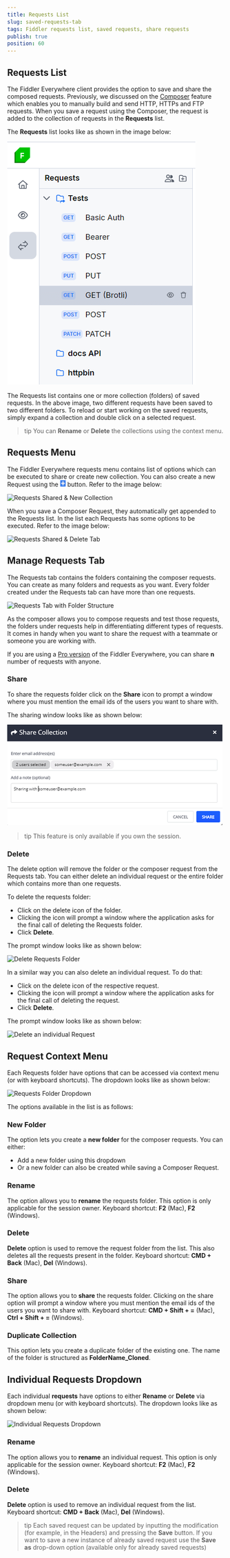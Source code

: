 ```yaml
---
title: Requests List
slug: saved-requests-tab
tags: Fiddler requests list, saved requests, share requests
publish: true
position: 60
---
```



## Requests List

The Fiddler Everywhere client provides the option to save and share the composed requests. Previously, we discussed on the [Composer](https://docs.telerik.com/fiddler-everywhere/user-guide/composer) feature which enables you to manually build and send HTTP, HTTPs and FTP requests. When you save a request using the Composer, the request is added to the collection of requests in the **Requests** list. 

The **Requests** list looks like as shown in the image below: 

![Requests list](../images/requests/requests-list-all.png)

The Requests list contains one or more collection (folders) of saved requests. In the above image, two different requests have been saved to two different folders. To reload or start working on the saved requests, simply expand a collection and double click on a selected request. 

>tip You can __Rename__ or __Delete__ the collections using the context menu. 

## Requests Menu 

The Fiddler Everywhere requests menu contains list of options which can be executed to share or create new collection. You can also create a new Request using the ![Create New Request](../images/requests/create-new-requests-sign.png) button. Refer to the image below: 

![Requests Shared & New Collection](../images/requests/requests-shared-new-collection.png)

When you save a Composer Request, they automatically get appended to the Requests list. In the list each Requests has some options to be executed. Refer to the image below: 

![Requests Shared & Delete Tab](../images/requests/Requests-share-delete-tab.png)

## Manage Requests Tab

The Requests tab contains the folders containing the composer requests. You can create as many folders and requests as you want. Every folder created under the Requests tab can have more than one requests. 

![Requests Tab with Folder Structure](../images/requests/requests-tab-with-folder-structure.png)

As the composer allows you to compose requests and test those requests, the folders under requests help in differentiating different types of requests. It comes in handy when you want to share the request with a teammate or someone you are working with. 

If you are using a [Pro version](https://www.telerik.com/purchase/fiddler) of the Fiddler Everywhere, you can share __n__ number of requests with anyone. 

### Share 

To share the requests folder click on the __Share__ icon to prompt a window where you must mention the email ids of the users you want to share with. 

The sharing window looks like as shown below:

![Share Request Popup](../images/requests/share-requests-popup.png)

>tip This feature is only available if you own the session. 

### Delete 

The delete option will remove the folder or the composer request from the Requests tab. You can either delete an individual request or the entire folder which contains more than one requests. 

To delete the requests folder: 

- Click on the delete icon of the folder. 
- Clicking the icon will prompt a window where the application asks for the final call of deleting the Requests folder. 
- Click __Delete__. 

The prompt window looks like as shown below: 

![Delete Requests Folder](../images/requests/delete-requests-folder.png)

In a similar way you can also delete an individual request. To do that: 

- Click on the delete icon of the respective request. 
- Clicking the icon will prompt a window where the application asks for the final call of deleting the request. 
- Click __Delete__.  

The prompt window looks like as shown below: 

![Delete an individual Request](../images/requests/delete-an-individual-request.png)

## Request Context Menu 

Each Requests folder have options that can be accessed via context menu (or with keyboard shortcuts). The dropdown looks like as shown below: 

![Requests Folder Dropdown](../images/requests/requests-folder-dropdown.png)

The options available in the list is as follows:

### New Folder 

The option lets you create a __new folder__ for the composer requests. You can either: 

- Add a new folder using this dropdown 
- Or a new folder can also be created while saving a Composer Request. 

### Rename

The option allows you to __rename__ the requests folder. This option is only applicable for the session owner. Keyboard shortcut: __F2__ (Mac), __F2__ (Windows). 

### Delete 

__Delete__ option is used to remove the request folder from the list. This also deletes all the requests present in the folder. Keyboard shortcut: __CMD + Back__ (Mac), __Del__ (Windows). 

### Share

The option allows you to __share__ the requests folder. Clicking on the share option will prompt a window where you must mention the email ids of the users you want to share with. Keyboard shortcut: __CMD + Shift + =__ (Mac), __Ctrl + Shift + =__ (Windows). 

### Duplicate Collection 

This option lets you create a duplicate folder of the existing one. The name of the folder is structured as __FolderName_Cloned__. 

## Individual Requests Dropdown

Each individual __requests__ have options to either __Rename__ or __Delete__ via dropdown menu (or with keyboard shortcuts). The dropdown looks like as shown below:

![Individual Requests Dropdown](../images/requests/individual-requests-dropdown.png)

### Rename 

The option allows you to __rename__ an individual request. This option is only applicable for the session owner. Keyboard shortcut: __F2__ (Mac), __F2__ (Windows). 

### Delete

__Delete__ option is used to remove an individual request from the list. Keyboard shortcut: __CMD + Back__ (Mac), __Del__ (Windows). 

>tip Each saved request can be updated by inputting the modification (for example, in the Headers) and pressing the __Save__ button. If you want to save a new instance of already saved request use the __Save as__ drop-down option (available only for already saved requests)

